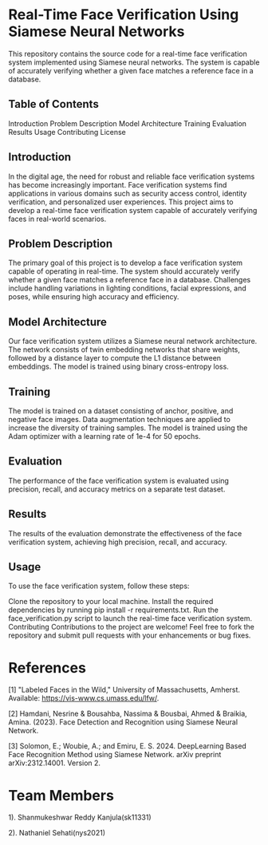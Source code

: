 # Real-Time Face Verification Using Siamese Neural Networks
This repository contains the source code for a real-time face verification system implemented using Siamese neural networks. The system is capable of accurately verifying whether a given face matches a reference face in a database.

## Table of Contents
Introduction
Problem Description
Model Architecture
Training
Evaluation
Results
Usage
Contributing
License

## Introduction
In the digital age, the need for robust and reliable face verification systems has become increasingly important. Face verification systems find applications in various domains such as security access control, identity verification, and personalized user experiences. This project aims to develop a real-time face verification system capable of accurately verifying faces in real-world scenarios.

## Problem Description
The primary goal of this project is to develop a face verification system capable of operating in real-time. The system should accurately verify whether a given face matches a reference face in a database. Challenges include handling variations in lighting conditions, facial expressions, and poses, while ensuring high accuracy and efficiency.

## Model Architecture
Our face verification system utilizes a Siamese neural network architecture. The network consists of twin embedding networks that share weights, followed by a distance layer to compute the L1 distance between embeddings. The model is trained using binary cross-entropy loss.

## Training
The model is trained on a dataset consisting of anchor, positive, and negative face images. Data augmentation techniques are applied to increase the diversity of training samples. The model is trained using the Adam optimizer with a learning rate of 1e-4 for 50 epochs.

## Evaluation
The performance of the face verification system is evaluated using precision, recall, and accuracy metrics on a separate test dataset.

## Results
The results of the evaluation demonstrate the effectiveness of the face verification system, achieving high precision, recall, and accuracy.

## Usage
To use the face verification system, follow these steps:

Clone the repository to your local machine.
Install the required dependencies by running pip install -r requirements.txt.
Run the face_verification.py script to launch the real-time face verification system.
Contributing
Contributions to the project are welcome! Feel free to fork the repository and submit pull requests with your enhancements or bug fixes.

# References
[1] "Labeled Faces in the Wild," University of Massachusetts, Amherst. Available: https://vis-www.cs.umass.edu/lfw/.

[2] Hamdani, Nesrine & Bousahba, Nassima & Bousbai, Ahmed & Braikia, Amina. (2023). Face Detection and Recognition using Siamese Neural Network.

[3] Solomon, E.; Woubie, A.; and Emiru, E. S. 2024. DeepLearning Based Face Recognition Method using Siamese Network. arXiv preprint arXiv:2312.14001. Version 2.


# Team Members
1). Shanmukeshwar Reddy Kanjula(sk11331)

2). Nathaniel Sehati(nys2021)
